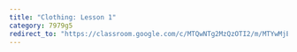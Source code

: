 ```yaml
---
title: "Clothing: Lesson 1"
category: 7979g5
redirect_to: "https://classroom.google.com/c/MTQwNTg2MzQzOTI2/m/MTYwMjE1MDU1OTUz/details"
---
```

